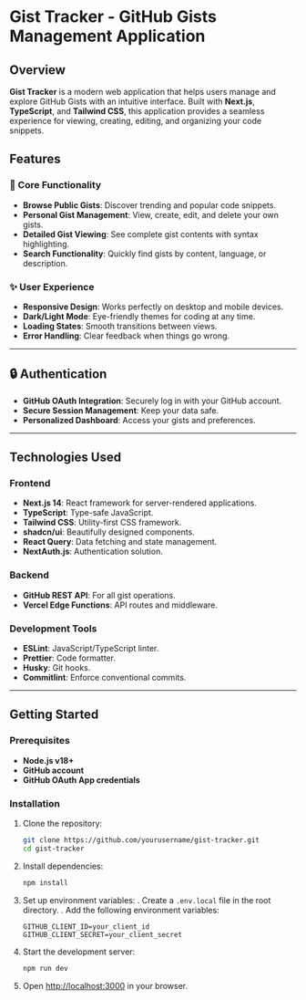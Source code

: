 # Gist Tracker - GitHub Gists Management Application

## Overview

**Gist Tracker** is a modern web application that helps users manage and explore GitHub Gists with an intuitive interface. Built with **Next.js**, **TypeScript**, and **Tailwind CSS**, this application provides a seamless experience for viewing, creating, editing, and organizing your code snippets.

## Features

### 🚀 Core Functionality

- **Browse Public Gists**: Discover trending and popular code snippets.
- **Personal Gist Management**: View, create, edit, and delete your own gists.
- **Detailed Gist Viewing**: See complete gist contents with syntax highlighting.
- **Search Functionality**: Quickly find gists by content, language, or description.

### ✨ User Experience

- **Responsive Design**: Works perfectly on desktop and mobile devices.
- **Dark/Light Mode**: Eye-friendly themes for coding at any time.
- **Loading States**: Smooth transitions between views.
- **Error Handling**: Clear feedback when things go wrong.

---

## 🔒 Authentication

- **GitHub OAuth Integration**: Securely log in with your GitHub account.
- **Secure Session Management**: Keep your data safe.
- **Personalized Dashboard**: Access your gists and preferences.

---

## Technologies Used

### Frontend

- **Next.js 14**: React framework for server-rendered applications.
- **TypeScript**: Type-safe JavaScript.
- **Tailwind CSS**: Utility-first CSS framework.
- **shadcn/ui**: Beautifully designed components.
- **React Query**: Data fetching and state management.
- **NextAuth.js**: Authentication solution.

### Backend

- **GitHub REST API**: For all gist operations.
- **Vercel Edge Functions**: API routes and middleware.

### Development Tools

- **ESLint**: JavaScript/TypeScript linter.
- **Prettier**: Code formatter.
- **Husky**: Git hooks.
- **Commitlint**: Enforce conventional commits.

---

## Getting Started

### Prerequisites

- **Node.js v18+**
- **GitHub account**
- **GitHub OAuth App credentials**

### Installation

1. Clone the repository:
   ```bash
   git clone https://github.com/yourusername/gist-tracker.git
   cd gist-tracker
   ```
2. Install dependencies:
   ```bash
   npm install
   ```
3. Set up environment variables:
   . Create a `.env.local` file in the root directory.
   . Add the following environment variables:
   ```env
   GITHUB_CLIENT_ID=your_client_id
   GITHUB_CLIENT_SECRET=your_client_secret
   ```
4. Start the development server:

   ```bash
   npm run dev
   ```

5. Open [http://localhost:3000](http://localhost:3000) in your browser.
